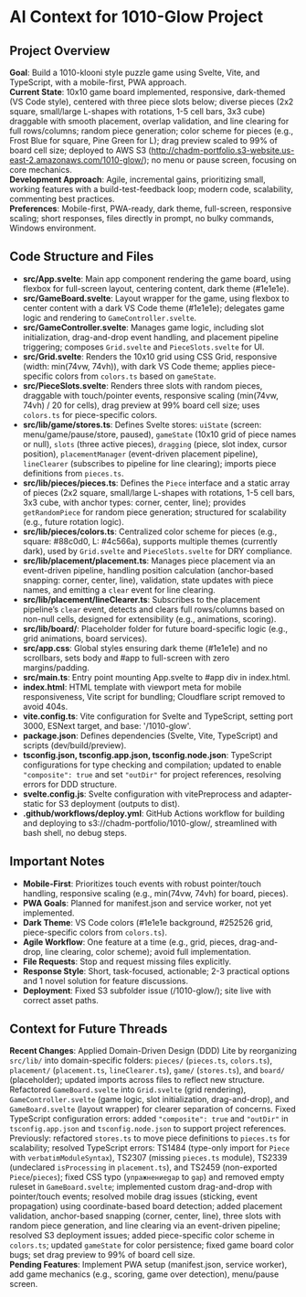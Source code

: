 # AI Context for 1010-Glow Project

## Project Overview

**Goal**: Build a 1010-klooni style puzzle game using Svelte, Vite, and TypeScript, with a mobile-first, PWA approach.  
**Current State**: 10x10 game board implemented, responsive, dark-themed (VS Code style), centered with three piece slots below; diverse pieces (2x2 square, small/large L-shapes with rotations, 1-5 cell bars, 3x3 cube) draggable with smooth placement, overlap validation, and line clearing for full rows/columns; random piece generation; color scheme for pieces (e.g., Frost Blue for square, Pine Green for L); drag preview scaled to 99% of board cell size; deployed to AWS S3 (http://chadm-portfolio.s3-website.us-east-2.amazonaws.com/1010-glow/); no menu or pause screen, focusing on core mechanics.  
**Development Approach**: Agile, incremental gains, prioritizing small, working features with a build-test-feedback loop; modern code, scalability, commenting best practices.  
**Preferences**: Mobile-first, PWA-ready, dark theme, full-screen, responsive scaling; short responses, files directly in prompt, no bulky commands, Windows environment.

## Code Structure and Files

- **src/App.svelte**: Main app component rendering the game board, using flexbox for full-screen layout, centering content, dark theme (#1e1e1e).
- **src/GameBoard.svelte**: Layout wrapper for the game, using flexbox to center content with a dark VS Code theme (#1e1e1e); delegates game logic and rendering to `GameController.svelte`.
- **src/GameController.svelte**: Manages game logic, including slot initialization, drag-and-drop event handling, and placement pipeline triggering; composes `Grid.svelte` and `PieceSlots.svelte` for UI.
- **src/Grid.svelte**: Renders the 10x10 grid using CSS Grid, responsive (width: min(74vw, 74vh)), with dark VS Code theme; applies piece-specific colors from `colors.ts` based on `gameState`.
- **src/PieceSlots.svelte**: Renders three slots with random pieces, draggable with touch/pointer events, responsive scaling (min(74vw, 74vh) / 20 for cells), drag preview at 99% board cell size; uses `colors.ts` for piece-specific colors.
- **src/lib/game/stores.ts**: Defines Svelte stores: `uiState` (screen: menu/game/pause/store, paused), `gameState` (10x10 grid of piece names or null), `slots` (three active pieces), `dragging` (piece, slot index, cursor position), `placementManager` (event-driven placement pipeline), `lineClearer` (subscribes to pipeline for line clearing); imports piece definitions from `pieces.ts`.
- **src/lib/pieces/pieces.ts**: Defines the `Piece` interface and a static array of pieces (2x2 square, small/large L-shapes with rotations, 1-5 cell bars, 3x3 cube, with anchor types: corner, center, line); provides `getRandomPiece` for random piece generation; structured for scalability (e.g., future rotation logic).
- **src/lib/pieces/colors.ts**: Centralized color scheme for pieces (e.g., square: #88c0d0, L: #4c566a), supports multiple themes (currently dark), used by `Grid.svelte` and `PieceSlots.svelte` for DRY compliance.
- **src/lib/placement/placement.ts**: Manages piece placement via an event-driven pipeline, handling position calculation (anchor-based snapping: corner, center, line), validation, state updates with piece names, and emitting a `clear` event for line clearing.
- **src/lib/placement/lineClearer.ts**: Subscribes to the placement pipeline’s `clear` event, detects and clears full rows/columns based on non-null cells, designed for extensibility (e.g., animations, scoring).
- **src/lib/board/**: Placeholder folder for future board-specific logic (e.g., grid animations, board services).
- **src/app.css**: Global styles ensuring dark theme (#1e1e1e) and no scrollbars, sets body and #app to full-screen with zero margins/padding.
- **src/main.ts**: Entry point mounting App.svelte to #app div in index.html.
- **index.html**: HTML template with viewport meta for mobile responsiveness, Vite script for bundling; Cloudflare script removed to avoid 404s.
- **vite.config.ts**: Vite configuration for Svelte and TypeScript, setting port 3000, ESNext target, and base: '/1010-glow'.
- **package.json**: Defines dependencies (Svelte, Vite, TypeScript) and scripts (dev/build/preview).
- **tsconfig.json, tsconfig.app.json, tsconfig.node.json**: TypeScript configurations for type checking and compilation; updated to enable `"composite": true` and set `"outDir"` for project references, resolving errors for DDD structure.
- **svelte.config.js**: Svelte configuration with vitePreprocess and adapter-static for S3 deployment (outputs to dist).
- **.github/workflows/deploy.yml**: GitHub Actions workflow for building and deploying to s3://chadm-portfolio/1010-glow/, streamlined with bash shell, no debug steps.

## Important Notes

- **Mobile-First**: Prioritizes touch events with robust pointer/touch handling, responsive scaling (e.g., min(74vw, 74vh) for board, pieces).
- **PWA Goals**: Planned for manifest.json and service worker, not yet implemented.
- **Dark Theme**: VS Code colors (#1e1e1e background, #252526 grid, piece-specific colors from `colors.ts`).
- **Agile Workflow**: One feature at a time (e.g., grid, pieces, drag-and-drop, line clearing, color scheme); avoid full implementation.
- **File Requests**: Stop and request missing files explicitly.
- **Response Style**: Short, task-focused, actionable; 2-3 practical options and 1 novel solution for feature discussions.
- **Deployment**: Fixed S3 subfolder issue (/1010-glow/); site live with correct asset paths.

## Context for Future Threads

**Recent Changes**: Applied Domain-Driven Design (DDD) Lite by reorganizing `src/lib/` into domain-specific folders: `pieces/` (`pieces.ts`, `colors.ts`), `placement/` (`placement.ts`, `lineClearer.ts`), `game/` (`stores.ts`), and `board/` (placeholder); updated imports across files to reflect new structure. Refactored `GameBoard.svelte` into `Grid.svelte` (grid rendering), `GameController.svelte` (game logic, slot initialization, drag-and-drop), and `GameBoard.svelte` (layout wrapper) for clearer separation of concerns. Fixed TypeScript configuration errors: added `"composite": true` and `"outDir"` in `tsconfig.app.json` and `tsconfig.node.json` to support project references. Previously: refactored `stores.ts` to move piece definitions to `pieces.ts` for scalability; resolved TypeScript errors: TS1484 (type-only import for `Piece` with `verbatimModuleSyntax`), TS2307 (missing `pieces.ts` module), TS2339 (undeclared `isProcessing` in `placement.ts`), and TS2459 (non-exported `Piece`/`pieces`); fixed CSS typo (`упражнениеgap` to `gap`) and removed empty ruleset in `GameBoard.svelte`; implemented custom drag-and-drop with pointer/touch events; resolved mobile drag issues (sticking, event propagation) using coordinate-based board detection; added placement validation, anchor-based snapping (corner, center, line), three slots with random piece generation, and line clearing via an event-driven pipeline; resolved S3 deployment issues; added piece-specific color scheme in `colors.ts`; updated `gameState` for color persistence; fixed game board color bugs; set drag preview to 99% of board cell size.  
**Pending Features**: Implement PWA setup (manifest.json, service worker), add game mechanics (e.g., scoring, game over detection), menu/pause screen.